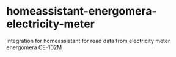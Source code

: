 # homeassistant-energomera-electricity-meter
Integration for homeassistant for read data from electricity meter energomera CE-102M
